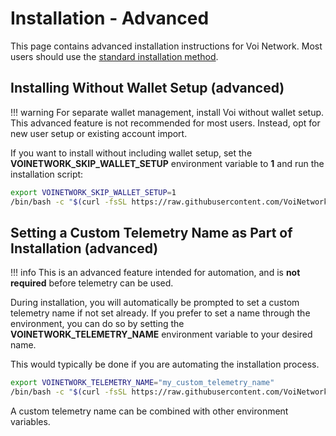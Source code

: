 # Installation - Advanced

This page contains advanced installation instructions for Voi Network.
Most users should use the [standard installation method](./installation.md).

## Installing Without Wallet Setup (advanced)

!!! warning
    For separate wallet management, install Voi without wallet setup.
    This advanced feature is not recommended for most users.
    Instead, opt for new user setup or existing account import.

If you want to install without including wallet setup, set the **VOINETWORK_SKIP_WALLET_SETUP** environment variable to
**1** and run the installation script:

```bash
export VOINETWORK_SKIP_WALLET_SETUP=1
/bin/bash -c "$(curl -fsSL https://raw.githubusercontent.com/VoiNetwork/voi-swarm/main/install.sh)"
```

## Setting a Custom Telemetry Name as Part of Installation (advanced)

!!! info
    This is an advanced feature intended for automation, and is **not required** before telemetry can be used.

During installation, you will automatically be prompted to set a custom telemetry name if not set already.
If you prefer to set a name through the environment, you can do so by setting the
**VOINETWORK_TELEMETRY_NAME** environment variable to your desired name.

This would typically be done if you are automating the installation process.

```bash
export VOINETWORK_TELEMETRY_NAME="my_custom_telemetry_name"
/bin/bash -c "$(curl -fsSL https://raw.githubusercontent.com/VoiNetwork/voi-swarm/main/install.sh)"
```

A custom telemetry name can be combined with other environment variables.
